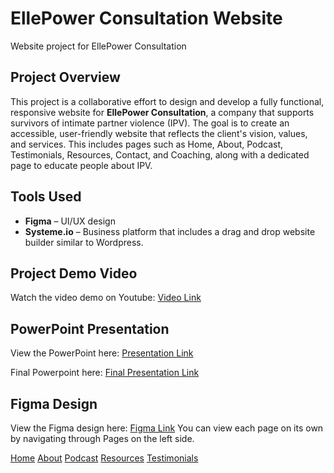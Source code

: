 # EllePower Consultation Website
Website project for EllePower Consultation

## Project Overview 
This project is a collaborative effort to design and develop a fully functional, responsive website for **EllePower Consultation**, a company that supports survivors of intimate partner violence (IPV). The goal is to create an accessible, user-friendly website that reflects the client's vision, values, and services. This includes pages such as Home, About, Podcast, Testimonials, Resources, Contact, and Coaching, along with a dedicated page to educate people about IPV.

## Tools Used
- **Figma** – UI/UX design
- **Systeme.io** – Business platform that includes a drag and drop website builder similar to Wordpress.

## Project Demo Video
Watch the video demo on Youtube: [Video Link](https://youtu.be/0JfcZSBRu74)

## PowerPoint Presentation
View the PowerPoint here: [Presentation Link](https://scedu-my.sharepoint.com/:p:/g/personal/edale_miguel_seattlecolleges_edu/EXQJH_euYZdLtKDo6qBqhdEBxITuV0-7-oTvEVs3Vm4Jsg?e=DUcouq)

Final Powerpoint here: [Final Presentation Link](https://scedu-my.sharepoint.com/:p:/r/personal/edale_miguel_seattlecolleges_edu/_layouts/15/doc2.aspx?sourcedoc=%7B6EDC1BBE-ABB7-47F9-A938-CC62E2B93D53%7D&file=Presentation%207.pptx&action=edit&mobileredirect=true&DefaultItemOpen=1&ct=1749992933816&wdOrigin=OFFICECOM-WEB.START.EDGEWORTH&cid=b253d6f9-af32-4368-ad29-bb442c934885&wdPreviousSessionSrc=HarmonyWeb&wdPreviousSession=840be930-c9b7-439d-91fe-58dba5512dc7)

## Figma Design
View the Figma design here: [Figma Link](https://www.figma.com/design/PmQWrrKSVhwv2RA4eyYw3b/EllePower-Design?node-id=2130-110&p=f&t=NJhp6Y7wkLZRnk6o-0)
You can view each page on its own by navigating through Pages on the left side.

[Home](https://www.figma.com/design/PmQWrrKSVhwv2RA4eyYw3b/EllePower-Design?node-id=2305-233&t=18fVrRur3Ts7mbB3-0)
[About](https://www.figma.com/design/PmQWrrKSVhwv2RA4eyYw3b/EllePower-Design?node-id=2305-505&t=18fVrRur3Ts7mbB3-0)
[Podcast](https://www.figma.com/design/PmQWrrKSVhwv2RA4eyYw3b/EllePower-Design?node-id=2447-30&t=18fVrRur3Ts7mbB3-0)
[Resources](https://www.figma.com/design/PmQWrrKSVhwv2RA4eyYw3b/EllePower-Design?node-id=2398-176&t=18fVrRur3Ts7mbB3-0)
[Testimonials](https://www.figma.com/design/PmQWrrKSVhwv2RA4eyYw3b/EllePower-Design?node-id=2453-1424&t=18fVrRur3Ts7mbB3-0)
